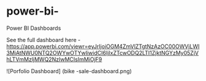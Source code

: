 # power-bi-
Power BI Dashboards

See the full dashboard here - https://app.powerbi.com/viewr=eyJrIjoiOGM4ZmVlZTgtNzAzOC00OWVjLWI3MjAtNWU0NTQ2OWYwOTYwIiwidCI6IjIxZTcwODQ2LTI1ZjktNGYzMy05ZjVhLTVmMzljMWQ2NzIwMCIsImMiOjF9

![Porfolio Dashboard] (bike -sale-dashboard.png)

